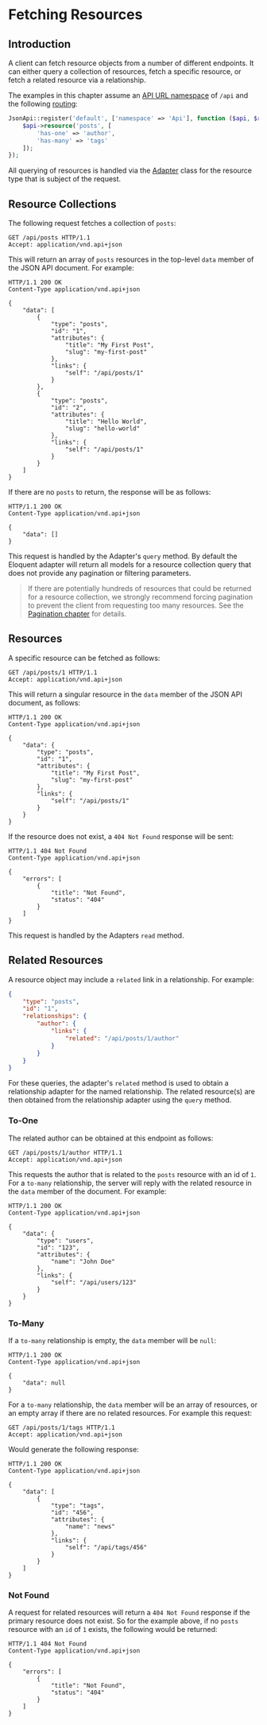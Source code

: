 # Fetching Resources

## Introduction

A client can fetch resource objects from a number of different endpoints. It can either query a collection of
resources, fetch a specific resource, or fetch a related resource via a relationship.

The examples in this chapter assume an [API URL namespace](../basics/api.md#URL) of `/api` and the
following [routing](../basics/routing.md):

```php
JsonApi::register('default', ['namespace' => 'Api'], function ($api, $router) {
    $api->resource('posts', [
        'has-one' => 'author',
        'has-many' => 'tags'
    ]);
});
```

All querying of resources is handled via the [Adapter](../basics/adapters.md) class for the resource type that
is subject of the request.

## Resource Collections

The following request fetches a collection of `posts`:

```http
GET /api/posts HTTP/1.1
Accept: application/vnd.api+json
```

This will return an array of `posts` resources in the top-level `data` member of the JSON API document. For example:

```http
HTTP/1.1 200 OK
Content-Type application/vnd.api+json

{
    "data": [
        {
            "type": "posts",
            "id": "1",
            "attributes": {
                "title": "My First Post",
                "slug": "my-first-post"
            },
            "links": {
                "self": "/api/posts/1"
            }
        },
        {
            "type": "posts",
            "id": "2",
            "attributes": {
                "title": "Hello World",
                "slug": "hello-world"
            },
            "links": {
                "self": "/api/posts/1"
            }
        }
    ]
}
```

If there are no `posts` to return, the response will be as follows:

```http
HTTP/1.1 200 OK
Content-Type application/vnd.api+json

{
    "data": []
}
```

This request is handled by the Adapter's `query` method. By default the Eloquent adapter will return all
models for a resource collection query that does not provide any pagination or filtering parameters.

> If there are potentially hundreds of resources that could be returned for a resource collection, we strongly
recommend forcing pagination to prevent the client from requesting too many resources. See the 
[Pagination chapter](./pagination.md) for details.

## Resources

A specific resource can be fetched as follows:

```http
GET /api/posts/1 HTTP/1.1
Accept: application/vnd.api+json
```

This will return a singular resource in the `data` member of the JSON API document, as follows:

```http
HTTP/1.1 200 OK
Content-Type application/vnd.api+json

{
    "data": {
        "type": "posts",
        "id": "1",
        "attributes": {
            "title": "My First Post",
            "slug": "my-first-post"
        },
        "links": {
            "self": "/api/posts/1"
        }
    }
}
```

If the resource does not exist, a `404 Not Found` response will be sent:

```http
HTTP/1.1 404 Not Found
Content-Type application/vnd.api+json

{
    "errors": [
        {
            "title": "Not Found",
            "status": "404"
        }
    ]
}
```

This request is handled by the Adapters `read` method.

## Related Resources

A resource object may include a `related` link in a relationship. For example:

```json
{
    "type": "posts",
    "id": "1",
    "relationships": {
        "author": {
            "links": {
                "related": "/api/posts/1/author"
            }
        }        
    }
}
``` 

For these queries, the adapter's `related` method is used to obtain a relationship adapter for the named relationship.
The related resource(s) are then obtained from the relationship adapter using the `query` method.

### To-One

The related author can be obtained at this endpoint as follows:

```http
GET /api/posts/1/author HTTP/1.1
Accept: application/vnd.api+json
```

This requests the author that is related to the `posts` resource with an id of `1`. For a `to-many` relationship,
the server will reply with the related resource in the `data` member of the document. For example:

```http
HTTP/1.1 200 OK
Content-Type application/vnd.api+json

{
    "data": {
        "type": "users",
        "id": "123",
        "attributes": {
            "name": "John Doe"
        },
        "links": {
            "self": "/api/users/123"
        }
    }
}
```

### To-Many

If a `to-many` relationship is empty, the `data` member will be `null`:

```http
HTTP/1.1 200 OK
Content-Type application/vnd.api+json

{
    "data": null
}
```

For a `to-many` relationship, the `data` member will be an array of resources, or an empty array if there are
no related resources. For example this request:

```http
GET /api/posts/1/tags HTTP/1.1
Accept: application/vnd.api+json
```

Would generate the following response:

```http
HTTP/1.1 200 OK
Content-Type application/vnd.api+json

{
    "data": [
        {
            "type": "tags",
            "id": "456",
            "attributes": {
                "name": "news"
            },
            "links": {
                "self": "/api/tags/456"
            }
        }
    ]
}
```

### Not Found

A request for related resources will return a `404 Not Found` response if the primary resource does not exist. So
for the example above, if no `posts` resource with an `id` of `1` exists, the following would be returned:

```http
HTTP/1.1 404 Not Found
Content-Type application/vnd.api+json

{
    "errors": [
        {
            "title": "Not Found",
            "status": "404"
        }
    ]
}
```
